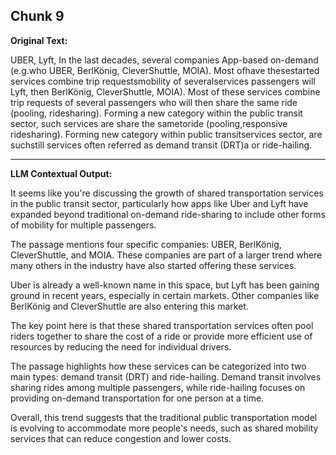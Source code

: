 ## Chunk 9

**Original Text:**

UBER, Lyft,
In the last
decades, several
companies
App-based
on-demand
(e.g.who
UBER,
BerlKönig,
CleverShuttle,
MOIA). Most ofhave
thesestarted
services
combine trip
requestsmobility
of severalservices
passengers
will Lyft,
then
BerlKönig,
CleverShuttle,
MOIA). Most
of
these
services
combine
trip
requests
of
several
passengers
who
will then
share the same ride (pooling, ridesharing). Forming a new category within the public transit sector, such services
are
share
the sametoride
(pooling,responsive
ridesharing). Forming
new
category within
public
transitservices
sector, are
suchstill
services
often referred
as demand
transit
(DRT)a or
ride-hailing.

---

**LLM Contextual Output:**

It seems like you're discussing the growth of shared transportation services in the public transit sector, particularly how apps like Uber and Lyft have expanded beyond traditional on-demand ride-sharing to include other forms of mobility for multiple passengers.

The passage mentions four specific companies: UBER, BerlKönig, CleverShuttle, and MOIA. These companies are part of a larger trend where many others in the industry have also started offering these services.

Uber is already a well-known name in this space, but Lyft has been gaining ground in recent years, especially in certain markets. Other companies like BerlKönig and CleverShuttle are also entering this market.

The key point here is that these shared transportation services often pool riders together to share the cost of a ride or provide more efficient use of resources by reducing the need for individual drivers.

The passage highlights how these services can be categorized into two main types: demand transit (DRT) and ride-hailing. Demand transit involves sharing rides among multiple passengers, while ride-hailing focuses on providing on-demand transportation for one person at a time.

Overall, this trend suggests that the traditional public transportation model is evolving to accommodate more people's needs, such as shared mobility services that can reduce congestion and lower costs.
